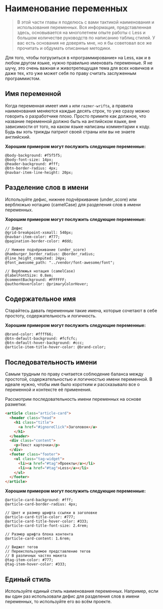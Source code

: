 # Наименование переменных

> В этой части главы я поделюсь с вами тактикой наименования и использования переменных. Вся информация, представленная здесь, основывается на многолетнем опыте работы с Less и большом количестве руководств по написанию таблиц стилей. У вас есть основания не доверять мне, но я бы советовал все же прочитать и обдумать описанные методики.

Для того, чтобы погрузиться в «программирование» на Less, как и в любом другом языке, нужно правильно именовать переменные. Я не шучу, это очень важная и животрепещущая тема для всех новичков и даже тех, кто уже может себя по праву считать заслуженным программистом.




## Имя переменной

Когда переменная имеет имя `a` или `razmer-wrifta`, а правила наименования меняются каждые десять строк, то уже сразу можно говорить о разработчике плохо. Просто примите как должное, что название переменной должно быть на английском языке, вне зависимости от того, на каком языке написаны комментарии к коду. Будь вы хоть трижды патриот своей страны или вы не знаете английский.

**Хорошим примером могут послужить следующие переменные:**

```less
@body-background: #f5f5f5;
@body-font-size: 14px;
@header-background: #fff;
@btn-border-radius: 4px;
@navbar-item-line-height: 20px;
```




## Разделение слов в имени

Используйте дефис, нижнее подчёркивание (under_score) или верблюжью нотацию (camelCase) для разделения слов в имени переменных.

**Хорошим примером могут послужить следующие переменные:**

```less
// Дефис
@grid-breakpoint-xsmall: 540px;
@navbar-item-color: #777;
@pagination-border-color: #ddd;

// Нижнее подчёркивание (under_score)
@hamburger_border_radius: @border_radius;
@line_height_computed: 24px;
@font_awesome_path: "../vendor/font-awesome/font";

// Верблюжья нотация (camelCase)
@labelFontSize: 0.8em;
@commentBackground: #FFFFFF;
@authorHoverColor: @primaryColorHover;
```




## Содержательное имя

Старайтесь давать переменным такие имена, которые сочетают в себе простоту, содержательность и логичность.

**Хорошим примером могут послужить следующие переменные:**

```less
@brand-color: #ffff66;
@btn-default-background: #fcfcfc;
@btn-default-hover-background: #ccc;
@article-item-title-hover-color: @brand-color;
```



## Последовательность имени

Самым трудным по праву считается соблюдение баланса между простотой, содержательностью и логичностью имени переменной. В идеале нужно, чтобы имя было коротким и рассказывало все о переменной и контексте её применения.

Рассмотрим последовательность имени переменных на основе разметки:

```html
<article class="article-card">
  <header class="head">
    <h1 class="title">
      <a href="#ignoreClick">Заголовок</a>
    </h1>
  </header>
  <div class="content">
    <p>Текст карточки</p>
  </div>
  <footer class="footer">
    <ul class="tag-widget">
      <li><a href="#tag">Проекты</a></li>
      <li><a href="#tag">Less</a></li>
    </ul>
  </footer>
</article>
```

**Хорошим примером могут послужить следующие переменные:**

```less
@article-card-background: #fff;
@article-card-border-radius: 4px;

// Цвет и размер шрифта ссылки в заголовке
@article-card-title-color: #777;
@article-card-title-hover-color: #333;
@article-card-title-font-size: 2.4rem;

// Размер шрифта блока контента
@article-card-content: 1.6rem;

// Виджет тегов
// Переиспользуемое представление тегов
// В различных частях макета
@tag-item-color: #777;
@tag-item-hover-color: #333;
```




## Единый стиль

Используйте единый стиль наименования переменных. Например, если вы один раз использовали дефис для разделения слов в имени переменных, то используйте его во всём проекте.
